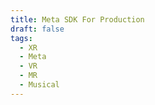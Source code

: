 ```yaml
---
title: Meta SDK For Production
draft: false
tags:
  - XR
  - Meta
  - VR
  - MR
  - Musical
---
```


